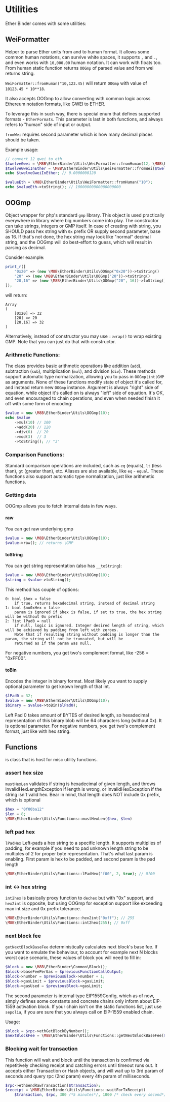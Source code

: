 # Utilities

Ether Binder comes with some utilities:

## WeiFormatter

Helper to parse Ether units from and to human format. It allows some common human notations, can survive white spaces,
it supports `,` and `.`, and even works with `10,000.00` human notation. It can work with floats too.
From human static function returns `OOGmp` of parsed value and from wei returns string.

`WeiFormatter::fromHuman("10,123.45)` will return `OOGmp` with value of `10123.45 * 10**18`.

It also accepts OOGmp to allow converting with common logic across Ethereum notation formats, like GWEI to ETHER.

To leverage this in such way, there is special enum that defines supported formats - `EtherFormats`. This parameter is
last in both functions, and always refers to "human" side of input or output.

`fromWei` requires second parameter which is how many decimal places should be taken.

Example usage:

```php
// convert 12 gwei to eth
$twelveGwei = \M8B\EtherBinder\Utils\WeiFormatter::fromHuman(12, \M8B\EtherBinder\Utils\EtherFormats::GWEI);
$twelveGweiInEther = \M8B\EtherBinder\Utils\WeiFormatter::fromWei($twelveGwei, 10);
echo $twelveGweiInEther; // 0.0000000120

$valueEth = \M8B\EtherBinder\Utils\WeiFormatter::fromHuman("10");
echo $valueEth->toString(); // 10000000000000000000
```

## OOGmp

Object wrapper for php's standard `gmp` library. This object is used practically everywhere in library where big numbers
come into play. The constructor can take strings, integers or GMP itself. In case of creating with string, you SHOULD pass
hex string with `0x` prefix OR supply second parameter, base as 16. If that's not done, the hex string may look like
"normal" decimal string, and the OOGmp will do best-effort to guess, which will result in parsing as decimal.

Consider example:
```php
print_r([
    "0x20" => (new \M8B\EtherBinder\Utils\OOGmp("0x20"))->toString() 
    "20" => (new \M8B\EtherBinder\Utils\OOGmp("20"))->toString()
    "20,16" => (new \M8B\EtherBinder\Utils\OOGmp("20", 16))->toString()
]);
```
will return:
```
Array
(
    [0x20] => 32
    [20] => 20
    [20,16] => 32
)
```

Alternatively, instead of constructor you may use `::wrap()` to wrap existing GMP. Note that you can just do that with
constructor.

### Arithmetic Functions:

The class provides basic arithmetic operations like addition (`add`), subtraction (`sub`), multiplication (`mul`), and division (`div`).
These methods support automatic type normalization, allowing you to pass in `OOGmp|int|GMP` as arguments.
None of these functions modify state of object it's called for, and instead return new `OOGmp` instance. Argument is
always "right" side of equation, while object it's called on is always "left" side of equation. It's OK, and even
encouraged to chain operations, and even when needed finish it off with some form of encoding:

```php
$value = new \M8B\EtherBinder\Utils\OOGmp(10);
echo $value
    ->mul(10) // 100
    ->add(20) // 120
    ->div(6)  // 20
    ->mod(3)  // 3
    ->toString(); // "3"
```

### Comparison Functions:

Standard comparison operations are included, such as `eq` (equals), `lt` (less than), `gt` (greater than), etc.
Aliases are also available, like `eq` - `equal`. These functions also support automatic type normalization, just like
arithmetic functions.

### Getting data

OOGmp allows you to fetch internal data in few ways.

#### raw

You can get raw underlying gmp
```php
$value = new \M8B\EtherBinder\Utils\OOGmp(10);
$value->raw(); // returns \GMP
```

#### toString

You can get string representation (also has `__toString`):
```php
$value = new \M8B\EtherBinder\Utils\OOGmp(10);
$string = $value->toString();
```
This method has couple of options:
```
0: bool $hex = false
    if true, returns hexadecimal string, instead of decimal string
1: bool $no0xHex = false
    param is ignored if $hex is false, if set to true, the hex string will be without 0x prefix
2: ?int lPad0 = null
    if null, logic is ignored. Integer desired length of string, which will be achieved by padding from left with zeroes.
    Note that if resulting string without padding is longer than the param, the string will not be truncated, but will be
    returned as if the param was null.
```

For negative numbers, you get two's complement format, like -256 = "0xFF00".

#### toBin

Encodes the integer in binary format. Most likely you want to supply optional parameter to get known length of that int.

```php
$lPad0 = 32;
$value = new \M8B\EtherBinder\Utils\OOGmp(10);
$binary = $value->toBin($lPad0);
```

Left Pad 0 takes amount of BYTES of desired length, so hexadecimal representation of this binary blob will be 64 
characters long (without 0x). It is optional parameter.
For negative numbers, you get two's complement format, just like with hex string.


## Functions

is class that is host for misc utility functions.

### assert hex size

`mustHexLen` validates if string is hexadecimal of given length, and throws InvalidHexLengthException if length is wrong,
or InvalidHexException if the string isn't valid hex. Bear in mind, that length does NOT include 0x prefix, which is
optional
```php
$hex = "0f00ba12"
$len = 8;
\M8B\EtherBinder\Utils\Functions::mustHexLen($hex, $len)
```

### left pad hex

`lPadHex` Left-pads a hex string to a specific length. It supports multiplies of padding, for example if you need to
pad unknown length string to be multiples of 2 for proper byte representation. That's what last param is enabling.
First param is hex to be padded, and second param is the pad length 
```php
\M8B\EtherBinder\Utils\Functions::lPadHex("f00", 2, true); // 0f00
```

### int <-> hex string

`int2hex` is basically proxy function to `dechex` but with "0x" support, and `hex2int` is opposite, but using OOGmp for
exception support like exceeding max int size and 0x prefix tolerance.
```php
\M8B\EtherBinder\Utils\Functions::hex2int("0xff"); // 255
\M8B\EtherBinder\Utils\Functions::int2hex(255); // 0xff
```

### next block fee

`getNextBlockBaseFee` deterministically calculates next block's base fee. If you want to emulate the behaviour, to 
account for example next N blocks worst case scenario, these values of block you will need to fill in:
```php
$block = new \M8B\EtherBinder\Common\Block();
$block->baseFeePerGas = $previousFunctionCallOutput;
$block->number = $previousBlock->number + 1;
$block->gasLimit = $previousBlock->gasLimit;
$block->gasUsed = $previousBlock->gasLimit;
```

The second parameter is internal type EIP1559Config, which as of now, simply defines some constants and concrete chains
only inform about EIP-1559 activation block. If your chain isn't on the static functions list, just use `sepolia`, if you
are sure that you always call on EIP-1559 enabled chain. 

Usage:
```php
$block = $rpc->ethGetBlockByNumber();
$nextBlockFee = \M8B\EtherBinder\Utils\Functions::getNextBlockBaseFee($block, \M8B\EtherBinder\Misc\EIP1559Config::mainnet());
```

### Blocking wait for transaction

This function will wait and block until the transaction is confirmed via repetitively checking receipt and catching errors
until timeout runs out. It accepts either Transaction or Hash objects, and will wait up to 3rd param of seconds and query
rpc (2nd param) every 4th param of milliseconds. 

```php
$rpc->ethSendRawTransaction($transaction);
$receipt = \M8B\EtherBinder\Utils\Functions::waitForTxReceipt(
    $transaction, $rpc, 300 /*5 minutes*/, 1000 /* check every second*/);
```
